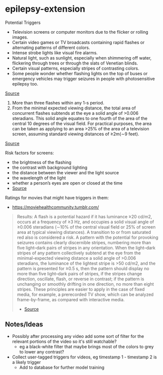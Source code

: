 # epilepsy-extension

Potential Triggers

* Television screens or computer monitors due to the flicker or rolling images.
* Certain video games or TV broadcasts containing rapid flashes or alternating patterns of different colors.
* Intense strobe lights like visual fire alarms.
* Natural light, such as sunlight, especially when shimmering off water, flickering through trees or through the slats of Venetian blinds.
* Certain visual patterns, especially stripes of contrasting colors.
* Some people wonder whether flashing lights on the top of buses or emergency vehicles may trigger seizures in people with photosensitive epilepsy too.

[Source](https://www.epilepsy.com/learn/triggers-seizures/photosensitivity-and-seizures)

1. More than three flashes within any 1-s period.
2. From the minimal expected viewing distance, the
total area of concurrent flashes subtends at the eye
a solid angle of >0.006 steradians. This solid angle
equates to one fourth of the area of the central 10
degrees of the visual field. For practical purposes,
the area can be taken as applying to an area >25%
of the area of a television screen, assuming standard
viewing distances of ≥2m(∼9 feet).

[Source](https://www.epilepsy.com/sites/core/files/atoms/files/Epilepsia%20vol%2046%20issue%209%20Photosensitivity.pdf)

Risk factors for screens:

* the brightness of the flashing
* the contrast with background lighting
* the distance between the viewer and the light source
* the wavelength of the light
* whether a person’s eyes are open or closed at the time
* [Source](https://www.onlineflashtest.com/PhotosensitiveEpilepsy.aspx)

Ratings for movies that might have triggers in them: 
 * https://moviehealthcommunity.tumblr.com/

> Results: A flash is a potential hazard if it has luminance ≥20
> cd/m2, occurs at a frequency of ≥3 Hz, and occupies a solid visual angle of ≥0.006 steradians (∼10% of the central visual field
> or 25% of screen area at typical viewing distances). A transition
> to or from saturated red also is considered a risk. A pattern with
> the potential for provoking seizures contains clearly discernible
> stripes, numbering more than five light–dark pairs of stripes in
> any orientation. When the light–dark stripes of any pattern collectively subtend at the eye from the minimal-expected viewing
> distance a solid angle of >0.006 steradians, the luminance of the
> lightest stripe is >50 cd/m2, and the pattern is presented for ≥0.5
> s, then the pattern should display no more than five light–dark
> pairs of stripes, if the stripes change direction, oscillate, flash,
> or reverse in contrast; if the pattern is unchanging or smoothly
> drifting in one direction, no more than eight stripes. These principles are easier to apply in the case of fixed media, for example,
> a prerecorded TV show, which can be analyzed frame-by-frame,
> as compared with interactive media.
> - [Source](https://www.epilepsy.com/sites/core/files/atoms/files/Epilepsia%20vol%2046%20issue%209%20Photosensitivity.pdf)


Notes/Ideas
---

* Possibly after processing any video add some sort of filter for the relevant portions of the video so it's still watchable?
  * eg a black-white filter that maybe brings most of the colors to grey to lower any contrast? 
* Collect user-tagged triggers for videos, eg timestamp 1 - timestamp 2 is a likely trigger
  * Add to database for further model training
